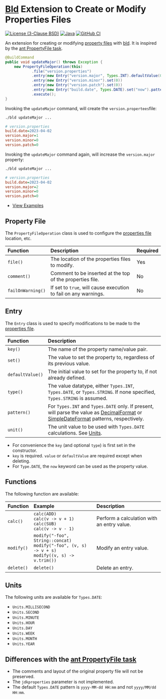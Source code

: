 # [Bld](https://github.com/rife2/rife2/wiki/What-Is-Bld) Extension to Create or Modify Properties Files

[![License (3-Clause BSD)](https://img.shields.io/badge/license-BSD%203--Clause-blue.svg?style=flat-square)](http://opensource.org/licenses/BSD-3-Clause)
[![Java](https://img.shields.io/badge/java-17%2B-blue)](https://www.oracle.com/java/technologies/javase/jdk17-archive-downloads.html)
[![GitHub CI](https://github.com/rife2/bld-property-file/actions/workflows/bld.yml/badge.svg)](https://github.com/rife2/bld-property-file/actions/workflows/bld.yml)

An extension for creating or modifying [property files](https://docs.oracle.com/javase/tutorial/essential/environment/properties.html) with [bld](https://github.com/rife2/rife2/wiki/What-Is-Bld). It is inspired by the [ant PropertyFile task](https://ant.apache.org/manual/Tasks/propertyfile.html).

```java
@BuildCommand
public void updateMajor() throws Exception {
    new PropertyFileOperation(this)
            .file("version.properties")
            .entry(new Entry("version.major", Types.INT).defaultValue(0).calc(ADD))
            .entry(new Entry("version.minor").set(0))
            .entry(new Entry("version.patch").set(0))
            .entry(new Entry("build.date", Types.DATE).set("now").pattern("yyyy-MM-dd"))
            .execute();
}
```
Invoking the `updateMajor` command, will create the `version.propertees`file:

```sh
./bld updateMajor ...
```

```ini
# version.properties
build.date=2023-04-02
version.major=1
version.minor=0
version.patch=0
```

Invoking the `updateMajor` command again, will increase the `version.major` property:

```sh
./bld updateMajor ...
```

```ini
# version.properties
build.date=2023-04-02
version.major=2
version.minor=0
version.patch=0
```

- [View Examples](https://github.com/rife2/bld-property-file/tree/master/examples)

## Property File

The `PropertyFileOperation` class is used to configure the [properties file](https://docs.oracle.com/javase/tutorial/essential/environment/properties.html) location, etc.

| Function          | Description                                                     | Required |
|:------------------|:----------------------------------------------------------------|:---------|
| `file()`          | The location of the properties files to modify.                 | Yes      |
| `comment()`       | Comment to be inserted at the top of the properties file.       | No       |       
| `failOnWarning()` | If set to `true`, will cause execution to fail on any warnings. | No       |

## Entry

The `Entry` class is used to specify modifications to be made to the [properties file](https://docs.oracle.com/javase/tutorial/essential/environment/properties.html).

| Function         | Description                                                                                                                                                                                                                                                                                 |
|:-----------------|:--------------------------------------------------------------------------------------------------------------------------------------------------------------------------------------------------------------------------------------------------------------------------------------------|
| `key()`          | The name of the property name/value pair.                                                                                                                                                                                                                                                   |                                                                                                                                                                                                                                                   
| `set()`          | The value to set the property to, regardless of its previous value.                                                                                                                                                                                                                         |                                                                                                                                                                                                                                                                  
| `defaultValue()` | The initial value to set for the property to, if not already defined.                                                                                                                                                                                                                       |                                                                                                                                                                           
| `type()`         | The value datatype, either `Types.INT`, `Types.DATE`, or `Types.STRING`. If none specified, `Types.STRING` is assumed.                                                                                                                                                                      |                                                                                                                                                                              
| `pattern()`      | For `Types.INT` and `Types.DATE` only. If present, will parse the value as [DecimalFormat](https://docs.oracle.com/javase/7/docs/api/java/text/DecimalFormat.html) or [SimpleDateFormat](https://docs.oracle.com/javase/6/docs/api/java/text/SimpleDateFormat.html) patterns, respectively. |
| `unit()`         | The unit value to be used with `Types.DATE` calculations. See [Units](#units).                                                                                                                                                                                                              |                                                                                                                                                                          

- For convenience the `key` (and optional `type`) is first set in the constructor.
- `key` is required. `value` or `defaultValue` are required except when deleting.
-  For `Type.DATE`, the `now` keyword can be used as the property value.

## Functions

The following function are available:

| Function   | Example                                                                                                 | Description                                |
|:-----------|:--------------------------------------------------------------------------------------------------------|:-------------------------------------------|
| `calc()`   | `calc(ADD)`<br/>`calc(v -> v + 1)`<br/>`calc(SUB)`<br/>`calc(v -> v - 1)`                               | Perform a calculation with an entry value. |
| `modify()` | `modify("-foo", String::concat)`<br/>`modify("-foo", (v, s) -> v + s)`<br/>`modify((v, s) -> v.trim())` | Modify an entry value.                     |
| `delete()` | `delete()`                                                                                              | Delete an entry.                           |
## Units

The following units are available for `Types.DATE`:

* `Units.MILLISECOND`
* `Units.SECOND`
* `Units.MINUTE`
* `Units.HOUR`
* `Units.DAY`
* `Units.WEEK`
* `Units.MONTH`
* `Units.YEAR`

## Differences with the [ant PropertyFile task](https://ant.apache.org/manual/Tasks/propertyfile.html)

* The comments and layout of the original property file will not be preserved.
* The `jdkproperties` parameter is not implemented.
* The default `Types.DATE` pattern is `yyyy-MM-dd HH:mm` and not `yyyy/MM/dd HH:mm`.